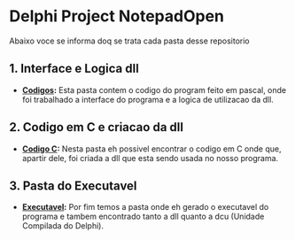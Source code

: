 # Delphi Project NotepadOpen

Abaixo voce se informa doq se trata cada pasta desse repositorio

## 1. Interface e Logica dll

- **[Codigos](https://github.com/Miukiyn/Delphi-Teste/tree/main/NotepadOpen/Codigos):** Esta pasta contem o codigo do program feito em pascal, onde foi trabalhado a interface do programa e a logica de utilizacao da dll.

## 2. Codigo em C e criacao da dll

- **[Codigo C](https://github.com/Miukiyn/Delphi-Teste/tree/main/NotepadOpen/Codigo%20C):** Nesta pasta eh possivel encontrar o codigo em C onde que, apartir dele, foi criada a dll que esta sendo usada no nosso programa.

## 3. Pasta do Executavel

- **[Executavel](https://github.com/Miukiyn/Delphi-Teste/tree/main/NotepadOpen/NotepedOpenEXE):** Por fim temos a pasta onde eh gerado o executavel do programa e tambem encontrado tanto a dll quanto a dcu (Unidade Compilada do Delphi).


